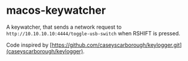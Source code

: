 # macos-keywatcher

A keywatcher, that sends a network request to `http://10.10.10.10:4444/toggle-usb-switch` when RSHIFT is pressed.

Code inspired by [https://github.com/caseyscarborough/keylogger.git](caseyscarborough/keylogger).
